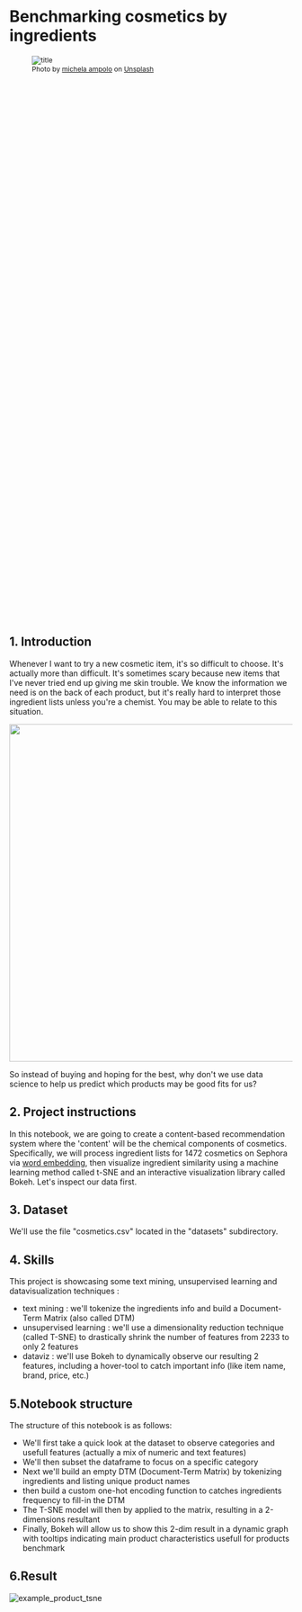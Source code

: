 # Benchmarking cosmetics by ingredients
<figure style="font-size:12px;height:1000px">
  <img src="https://github.com/xaviermmi/academic-projects/assets/122324304/ebf73918-2a96-4f61-8a26-2f210c9f0fe0" alt="title">
  <figcaption>Photo by <a href="https://unsplash.com/@mikelina5?utm_source=unsplash&utm_medium=referral&utm_content=creditCopyText">michela ampolo</a> on <a href="https://unsplash.com/photos/7tDGb3HrITg?utm_source=unsplash&utm_medium=referral&utm_content=creditCopyText">Unsplash</a>
  </figcaption>
</figure>
  

## 1. Introduction
<p>Whenever I want to try a new cosmetic item, it's so difficult to choose. It's actually more than difficult. It's sometimes scary because new items that I've never tried end up giving me skin trouble. We know the information we need is on the back of each product, but it's really hard to interpret those ingredient lists unless you're a chemist. You may be able to relate to this situation.</p>
<p><img src="https://github.com/xaviermmi/academic-projects/assets/122324304/0f29a3d9-f7b7-4ea3-9afd-88002051c27b"
 style="width:800px;height:600px;"></p>
<p>So instead of buying and hoping for the best, why don't we use data science to help us predict which products may be good fits for us?

## 2. Project instructions
In this notebook, we are going to create a content-based recommendation system where the 'content' will be the chemical components of cosmetics. Specifically, we will process ingredient lists for 1472 cosmetics on Sephora via <a href="https://en.wikipedia.org/wiki/Word_embedding">word embedding</a>, then visualize ingredient similarity using a machine learning method called t-SNE and an interactive visualization library called Bokeh. Let's inspect our data first.</p>

## 3. Dataset
<p>We'll use the file "cosmetics.csv" located in the "datasets" subdirectory.
  
## 4. Skills
<p>This project is showcasing some text mining, unsupervised learning and datavisualization techniques : 
<ul>
<li>text mining : we'll tokenize the ingredients info and build a Document-Term Matrix (also called DTM)
<li>unsupervised learning : we'll use a dimensionality reduction technique (called T-SNE) to drastically shrink the number of features from 2233 to only 2 features
<li>dataviz : we'll use Bokeh to dynamically observe our resulting 2 features, including a hover-tool to catch important info (like item name, brand, price, etc.)</li>
</ul>

## 5.Notebook structure
The structure of this notebook is as follows:</p>
<ul>
<li>We'll first take a quick look at the dataset to observe categories and usefull features (actually a mix of numeric and text features)
<li>We'll then subset the dataframe to focus on a specific category
<li>Next we'll build an empty DTM (Document-Term Matrix) by tokenizing ingredients and listing unique product names
<li>then build a custom one-hot encoding function to catches ingredients frequency to fill-in the DTM
<li>The T-SNE model will then by applied to the matrix, resulting in a 2-dimensions resultant
<li>Finally, Bokeh will allow us to show this 2-dim result in a dynamic graph with tooltips indicating main product characteristics usefull for products benchmark</li>
</ul>

## 6.Result
![example_product_tsne](https://github.com/xaviermmi/academic-projects/assets/122324304/0e9f90c1-4206-455d-b31f-130e73d5dc65)

